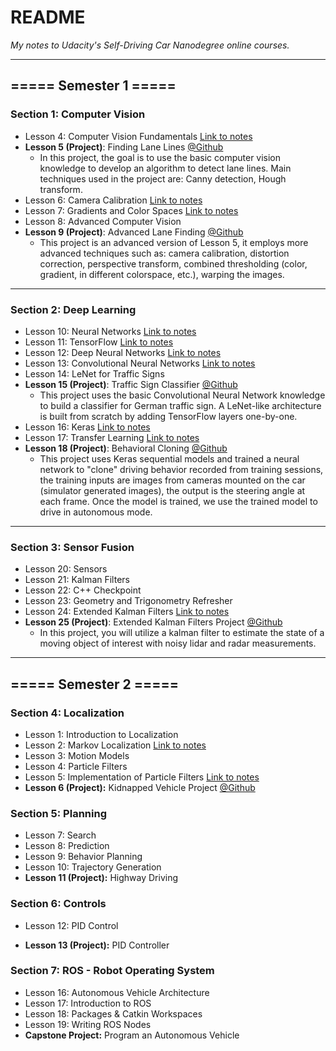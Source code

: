 # README
*My notes to Udacity's Self-Driving Car Nanodegree online courses.*

---

## ===== Semester 1 =====

### Section 1: Computer Vision

- Lesson 4: Computer Vision Fundamentals [Link to notes](https://github.com/linyilu0323/SDCND_Notes/blob/master/S1L4_ComputerVisionFundamentals.md)
- **Lesson 5 (Project)**: Finding Lane Lines [@Github](https://github.com/linyilu0323/CarND_P1_LaneLines)
  - In this project, the goal is to use the basic computer vision knowledge to develop an algorithm to detect lane lines. Main techniques used in the project are: Canny detection, Hough transform.
- Lesson 6: Camera Calibration [Link to notes](https://github.com/linyilu0323/SDCND_Notes/blob/master/S1L6_CameraCalibration.md)
- Lesson 7: Gradients and Color Spaces [Link to notes](https://github.com/linyilu0323/SDCND_Notes/blob/master/S1L7_GradientsAndColorSpaces.md)
- Lesson 8: Advanced Computer Vision
- **Lesson 9 (Project)**: Advanced Lane Finding [@Github](https://github.com/linyilu0323/CarND_P2_AdvancedLaneLines)
  - This project is an advanced version of Lesson 5, it employs more advanced techniques such as: camera calibration, distortion correction, perspective transform, combined thresholding (color, gradient, in different colorspace, etc.), warping the images.

---

### Section 2: Deep Learning

- Lesson 10: Neural Networks [Link to notes](https://github.com/linyilu0323/SDCND_Notes/blob/master/S1L10_NeuralNetworks.md)
- Lesson 11: TensorFlow [Link to notes](https://github.com/linyilu0323/SDCND_Notes/blob/master/S1L11_TensorFlow.md)
- Lesson 12: Deep Neural Networks [Link to notes](https://github.com/linyilu0323/SDCND_Notes/blob/master/S1L12_DeepNeuralNetworks.md)
- Lesson 13: Convolutional Neural Networks [Link to notes](https://github.com/linyilu0323/SDCND_Notes/blob/master/S1L13_ConvolutionalNeuralNetworks.md)
- Lesson 14: LeNet for Traffic Signs
- **Lesson 15 (Project)**: Traffic Sign Classifier [@Github](https://github.com/linyilu0323/CarND_P3_TrafficSignClass)
  - This project uses the basic Convolutional Neural Network knowledge to build a classifier for German traffic sign. A LeNet-like architecture is built from scratch by adding TensorFlow layers one-by-one.
- Lesson 16: Keras [Link to notes](https://github.com/linyilu0323/SDCND_Notes/blob/master/S1L16_Keras.md)
- Lesson 17: Transfer Learning [Link to notes](https://github.com/linyilu0323/SDCND_Notes/blob/master/S1L17_TransferLearning.md)
- **Lesson 18 (Project)**: Behavioral Cloning [@Github](https://github.com/linyilu0323/CarND_P4_BehaviorCloning)
  - This project uses Keras sequential models and trained a neural network to "clone" driving behavior recorded from training sessions, the training inputs are images from cameras mounted on the car (simulator generated images), the output is the steering angle at each frame. Once the model is trained, we use the trained model to drive in autonomous mode.

---

### Section 3: Sensor Fusion

- Lesson 20: Sensors
- Lesson 21: Kalman Filters
- Lesson 22: C++ Checkpoint
- Lesson 23: Geometry and Trigonometry Refresher
- Lesson 24: Extended Kalman Filters [Link to notes](https://github.com/linyilu0323/SDCND_Notes/blob/master/S1L24_KalmanFilter.md)
- **Lesson 25 (Project)**: Extended Kalman Filters Project [@Github](https://github.com/linyilu0323/CarND_P5_ExtendedKalmanFilter)
  - In this project, you will utilize a kalman filter to estimate the state of a moving object of interest with noisy lidar and radar measurements.

---

## ===== Semester 2 =====

### Section 4: Localization

- Lesson 1: Introduction to Localization
- Lesson 2: Markov Localization [Link to notes](https://github.com/linyilu0323/SDCND_Notes/blob/master/S1L24_KalmanFilter.md)
- Lesson 3: Motion Models
- Lesson 4: Particle Filters
- Lesson 5: Implementation of Particle Filters [Link to notes](https://github.com/linyilu0323/SDCND_Notes/blob/master/S1L24_KalmanFilter.md)
- **Lesson 6 (Project):** Kidnapped Vehicle Project [@Github](https://github.com/linyilu0323/CarND_P6_Localization)

### Section 5: Planning

- Lesson 7: Search
- Lesson 8: Prediction
- Lesson 9: Behavior Planning
- Lesson 10: Trajectory Generation
- **Lesson 11 (Project):** Highway Driving

### Section 6: Controls

- Lesson 12: PID Control

- **Lesson 13 (Project):** PID Controller

### Section 7: ROS - Robot Operating System

- Lesson 16: Autonomous Vehicle Architecture
- Lesson 17: Introduction to ROS
- Lesson 18: Packages & Catkin Workspaces
- Lesson 19: Writing ROS Nodes
- **Capstone Project:** Program an Autonomous Vehicle